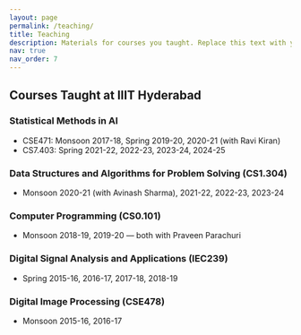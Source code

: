 ```yaml
---
layout: page
permalink: /teaching/
title: Teaching
description: Materials for courses you taught. Replace this text with your description.
nav: true
nav_order: 7
---
```


## Courses Taught at IIIT Hyderabad

### Statistical Methods in AI
- CSE471: Monsoon 2017-18, Spring 2019-20, 2020-21 (with Ravi Kiran)  
- CS7.403: Spring 2021-22, 2022-23, 2023-24, 2024-25  

### Data Structures and Algorithms for Problem Solving (CS1.304)
- Monsoon 2020-21 (with Avinash Sharma), 2021-22, 2022-23, 2023-24  

### Computer Programming (CS0.101)
- Monsoon 2018-19, 2019-20 — both with Praveen Parachuri  

### Digital Signal Analysis and Applications (IEC239)
- Spring 2015-16, 2016-17, 2017-18, 2018-19  

### Digital Image Processing (CSE478)
- Monsoon 2015-16, 2016-17  

